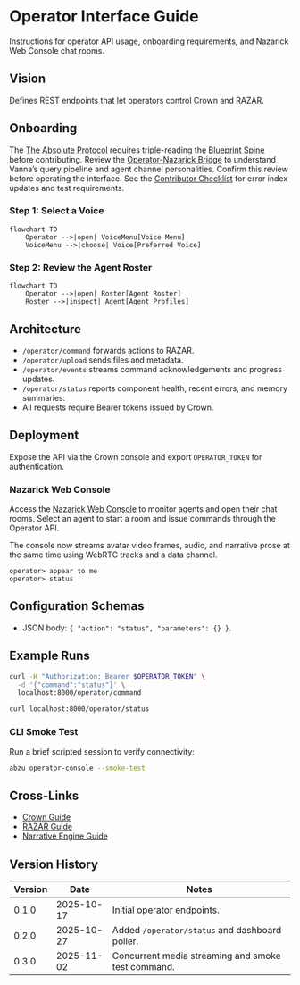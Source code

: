 # Operator Interface Guide
Instructions for operator API usage, onboarding requirements, and Nazarick Web Console chat rooms.

## Vision
Defines REST endpoints that let operators control Crown and RAZAR.

## Onboarding
The [The Absolute Protocol](The_Absolute_Protocol.md) requires triple-reading the
[Blueprint Spine](blueprint_spine.md) before contributing. Review the
[Operator-Nazarick Bridge](operator_nazarick_bridge.md) to understand Vanna’s
query pipeline and agent channel personalities. Confirm this review before
operating the interface. See the [Contributor Checklist](contributor_checklist.md)
for error index updates and test requirements.

### Step 1: Select a Voice

```mermaid
flowchart TD
    Operator -->|open| VoiceMenu[Voice Menu]
    VoiceMenu -->|choose| Voice[Preferred Voice]
```

### Step 2: Review the Agent Roster

```mermaid
flowchart TD
    Operator -->|open| Roster[Agent Roster]
    Roster -->|inspect| Agent[Agent Profiles]
```

## Architecture
- `/operator/command` forwards actions to RAZAR.
- `/operator/upload` sends files and metadata.
- `/operator/events` streams command acknowledgements and progress updates.
- `/operator/status` reports component health, recent errors, and memory summaries.
- All requests require Bearer tokens issued by Crown.

## Deployment
Expose the API via the Crown console and export `OPERATOR_TOKEN` for authentication.

### Nazarick Web Console
Access the [Nazarick Web Console](nazarick_web_console.md) to monitor agents and
open their chat rooms. Select an agent to start a room and issue commands
through the Operator API.

The console now streams avatar video frames, audio, and narrative prose at the
same time using WebRTC tracks and a data channel.

```
operator> appear to me
operator> status
```

## Configuration Schemas
- JSON body: `{ "action": "status", "parameters": {} }`.

## Example Runs
```bash
curl -H "Authorization: Bearer $OPERATOR_TOKEN" \
  -d '{"command":"status"}' \
  localhost:8000/operator/command

curl localhost:8000/operator/status
```

### CLI Smoke Test

Run a brief scripted session to verify connectivity:

```bash
abzu operator-console --smoke-test
```

## Cross-Links
- [Crown Guide](Crown_GUIDE.md)
- [RAZAR Guide](RAZAR_GUIDE.md)
- [Narrative Engine Guide](narrative_engine_GUIDE.md)

## Version History
| Version | Date | Notes |
|---------|------|-------|
| 0.1.0 | 2025-10-17 | Initial operator endpoints. |
| 0.2.0 | 2025-10-27 | Added `/operator/status` and dashboard poller. |
| 0.3.0 | 2025-11-02 | Concurrent media streaming and smoke test command. |
